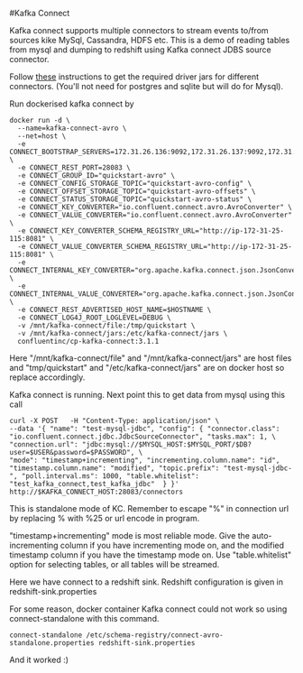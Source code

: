 #Kafka Connect

Kafka connect supports multiple connectors to stream events to/from sources kike MySql, Cassandra, HDFS etc. This is a demo of reading tables from mysql and dumping to redshift using Kafka connect JDBS source connector.

Follow [these](http://docs.confluent.io/3.1.2/cp-docker-images/docs/tutorials/connect-avro-jdbc.html) instructions to get the required driver jars for different connectors. (You'll not need for postgres and sqlite but will do for Mysql). 

Run dockerised kafka connect by 

```
docker run -d \
  --name=kafka-connect-avro \
  --net=host \
  -e CONNECT_BOOTSTRAP_SERVERS=172.31.26.136:9092,172.31.26.137:9092,172.31.26.138:9092 \
  -e CONNECT_REST_PORT=28083 \
  -e CONNECT_GROUP_ID="quickstart-avro" \
  -e CONNECT_CONFIG_STORAGE_TOPIC="quickstart-avro-config" \
  -e CONNECT_OFFSET_STORAGE_TOPIC="quickstart-avro-offsets" \
  -e CONNECT_STATUS_STORAGE_TOPIC="quickstart-avro-status" \
  -e CONNECT_KEY_CONVERTER="io.confluent.connect.avro.AvroConverter" \
  -e CONNECT_VALUE_CONVERTER="io.confluent.connect.avro.AvroConverter" \
  -e CONNECT_KEY_CONVERTER_SCHEMA_REGISTRY_URL="http://ip-172-31-25-115:8081" \
  -e CONNECT_VALUE_CONVERTER_SCHEMA_REGISTRY_URL="http://ip-172-31-25-115:8081" \
  -e CONNECT_INTERNAL_KEY_CONVERTER="org.apache.kafka.connect.json.JsonConverter" \
  -e CONNECT_INTERNAL_VALUE_CONVERTER="org.apache.kafka.connect.json.JsonConverter" \
  -e CONNECT_REST_ADVERTISED_HOST_NAME=$HOSTNAME \
  -e CONNECT_LOG4J_ROOT_LOGLEVEL=DEBUG \
  -v /mnt/kafka-connect/file:/tmp/quickstart \
  -v /mnt/kafka-connect/jars:/etc/kafka-connect/jars \
  confluentinc/cp-kafka-connect:3.1.1
```

Here "/mnt/kafka-connect/file" and "/mnt/kafka-connect/jars" are host files and "tmp/quickstart" and "/etc/kafka-connect/jars" are on docker host so replace accordingly.

Kafka connect is running. Next point this to get data from mysql using this call

```
curl -X POST   -H "Content-Type: application/json" \
--data '{ "name": "test-mysql-jdbc", "config": { "connector.class": "io.confluent.connect.jdbc.JdbcSourceConnector", "tasks.max": 1, \
"connection.url": "jdbc:mysql://$MYSQL_HOST:$MYSQL_PORT/$DB?user=$USER&password=$PASSWORD", \
"mode": "timestamp+incrementing", "incrementing.column.name": "id", "timestamp.column.name": "modified", "topic.prefix": "test-mysql-jdbc-", "poll.interval.ms": 1000, "table.whitelist": "test_kafka_connect,test_kafka_jdbc"  } }' http://$KAFKA_CONNECT_HOST:28083/connectors
```

This is standalone mode of KC. Remember to escape "%" in connection url by replacing % with %25 or url encode in program. 

"timestamp+incrementing" mode is most reliable mode. Give the auto-incrementing column if you have incrementing mode on, and the modified timestamp column if you have the timestamp mode on. Use "table.whitelist" option for selecting tables, or all tables will be streamed. 

Here we have connect to a redshift sink. Redshift configuration is given in redshift-sink.properties

For some reason, docker container Kafka connect could not work so using connect-standalone with this command.

```
connect-standalone /etc/schema-registry/connect-avro-standalone.properties redshift-sink.properties 
```

And it worked :)
